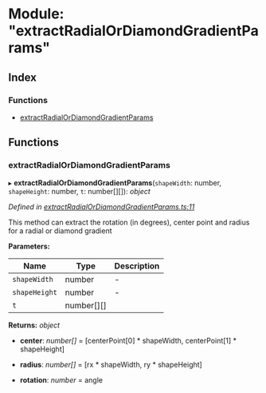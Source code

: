 
# Module: "extractRadialOrDiamondGradientParams"

## Index

### Functions

* [extractRadialOrDiamondGradientParams](_extractradialordiamondgradientparams_.md#extractradialordiamondgradientparams)

## Functions

###  extractRadialOrDiamondGradientParams

▸ **extractRadialOrDiamondGradientParams**(`shapeWidth`: number, `shapeHeight`: number, `t`: number[][]): *object*

*Defined in [extractRadialOrDiamondGradientParams.ts:11](https://github.com/figma-plugin-helper-functions/figma-plugin-helpers/blob/7c4bed4/src/helpers/extractRadialOrDiamondGradientParams.ts#L11)*

This method can extract the rotation (in degrees), center point and radius for a radial or diamond gradient

**Parameters:**

Name | Type | Description |
------ | ------ | ------ |
`shapeWidth` | number | - |
`shapeHeight` | number | - |
`t` | number[][] |   |

**Returns:** *object*

* **center**: *number[]* = [centerPoint[0] * shapeWidth, centerPoint[1] * shapeHeight]

* **radius**: *number[]* = [rx * shapeWidth, ry * shapeHeight]

* **rotation**: *number* = angle
